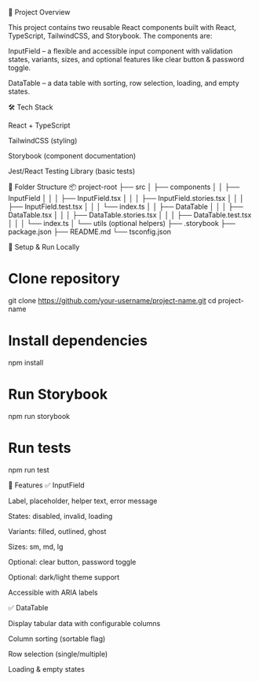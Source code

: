 📘 Project Overview

This project contains two reusable React components built with React, TypeScript, TailwindCSS, and Storybook.
The components are:

InputField – a flexible and accessible input component with validation states, variants, sizes, and optional features like clear button & password toggle.

DataTable – a data table with sorting, row selection, loading, and empty states.

🛠️ Tech Stack

React + TypeScript

TailwindCSS (styling)

Storybook (component documentation)

Jest/React Testing Library (basic tests)

📂 Folder Structure
📦 project-root
├── src
│   ├── components
│   │   ├── InputField
│   │   │   ├── InputField.tsx
│   │   │   ├── InputField.stories.tsx
│   │   │   ├── InputField.test.tsx
│   │   │   └── index.ts
│   │   ├── DataTable
│   │   │   ├── DataTable.tsx
│   │   │   ├── DataTable.stories.tsx
│   │   │   ├── DataTable.test.tsx
│   │   │   └── index.ts
│   └── utils (optional helpers)
├── .storybook
├── package.json
├── README.md
└── tsconfig.json

🚀 Setup & Run Locally
# Clone repository
git clone https://github.com/your-username/project-name.git
cd project-name

# Install dependencies
npm install

# Run Storybook
npm run storybook

# Run tests
npm run test

🎯 Features
✅ InputField

Label, placeholder, helper text, error message

States: disabled, invalid, loading

Variants: filled, outlined, ghost

Sizes: sm, md, lg

Optional: clear button, password toggle

Optional: dark/light theme support

Accessible with ARIA labels

✅ DataTable

Display tabular data with configurable columns

Column sorting (sortable flag)

Row selection (single/multiple)

Loading & empty states
